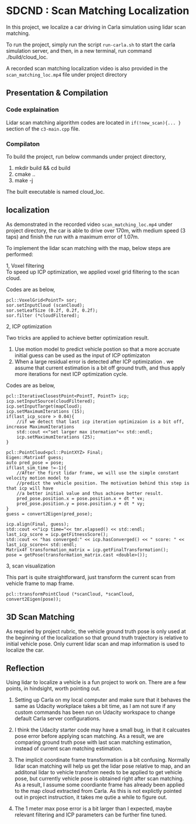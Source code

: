 
# SDCND : Scan Matching Localization


In this project, we localize a car driving in Carla simulation using lidar scan matching.


To run the project, simply run the script `run-carla.sh` to start the carla simulation server, and then, in a new terminal,  run command ./build/cloud_loc.

A recorded scan matching localization video is also provided in the `scan_matching_loc.mp4` file under project directory


## Presentation & Compilation

### Code explaination

Lidar scan matching algorithm codes are located in `if(!new_scan){... }` section of the `c3-main.cpp` file.

### Compilaton
To build the project, run below commands under project directory,
1. mkdir build && cd build
2. cmake ..
3. make -j

The built executable is named cloud_loc.

## localization

As demonstrated in the recorded video `scan_matching_loc.mp4` under project directory, the car is able to drive over 170m, with medium speed (3 taps) and finish the run with a maximum error of 1.07m.

To implement the lidar scan matching with the map, below steps are performed:

1, Voxel filtering  
To speed up ICP optimization, we applied voxel grid filtering to the scan cloud.   

Codes are as below,  

```
pcl::VoxelGrid<PointT> sor;
sor.setInputCloud (scanCloud);
sor.setLeafSize (0.2f, 0.2f, 0.2f);
sor.filter (*cloudFiltered);
```
2, ICP optimization   

Two tricks are applied to achieve better optimization result.    

1) Use motion model to predict vehicle postion so that a more accruate initial guess can be used as the input of ICP optimizaton   
2) When a large residual error is detected after ICP optimization . we assume that current estimation is a bit off ground truth, and thus apply more iterations for next ICP optimization cycle.   

Codes are as below,   

```
pcl::IterativeClosestPoint<PointT, PointT> icp;
icp.setInputSource(cloudFiltered);
icp.setInputTarget(mapCloud);
icp.setMaximumIterations (15);
if(last_icp_score > 0.04){
	//if we detect that last icp iteration optimizaion is a bit off, increase MaximumIterations
	std::cout <<"set larger max itermation"<< std::endl;
	icp.setMaximumIterations (25);
}

pcl::PointCloud<pcl::PointXYZ> Final;
Eigen::Matrix4f guess;
auto pred_pose = pose;
if(last_sim_time !=-1){
	//After the first lidar frame, we will use the simple constant velocity motion model to
	//predict the vehicle position. The motivation behind this step is that icp will have
	//a better initial value and thus achieve better result.
	pred_pose.position.x = pose.position.x + dt * vx;
	pred_pose.position.y = pose.position.y + dt * vy;
}
guess = convert2Eigen(pred_pose);

icp.align(Final, guess);
std::cout <<"icp time="<< tmr.elapsed() << std::endl;
last_icp_score = icp.getFitnessScore();
std::cout << "has converged:" << icp.hasConverged() << " score: " << last_icp_score<< std::endl;
Matrix4f transformation_matrix = icp.getFinalTransformation();
pose = getPose(transformation_matrix.cast <double>());
```

3, scan visualization

This part is quite straightforward, just transform the current scan from vehicle frame to map frame.

```
pcl::transformPointCloud (*scanCloud, *scanCloud, convert2Eigen(pose));
```

## 3D Scan Matching

As requried by project rubric, the vehicle ground truth pose is only used at the beginning of the localization so that ground truth trajectory is relative to initial vehicle pose. Only current lidar scan and map information is used to localize the car.


## Reflection

Using lidar to localize a vehicle is a fun project to work on. There are a few points, in hindsight, worth pointing out.

1. Setting up Carla on my local computer and make sure that it behaves the same as Udacity workplace takes a bit time, as I am not sure if any custom commands has been run on Udacity workspace to change default Carla server configurations.  
2. I think the Udacity starter code may have a small bug, in that it calcuates pose error before applying scan matching. As a result, we are comparing ground truth pose with last scan matching estimation, instead of current scan matching estimation.  
3. The implicit coordinate frame transformation is a bit confusing. Normally lidar scan matching will help us get the lidar pose relative to map, and an additonal lidar to vehicle transfrom needs to be applied to get vehicle pose, but currently vehicle pose is obtained right after scan matching. As a result, I assume some coordiante frame has already been applied to the map cloud extracted from Carla. As this is not explictly pointed out in project instruction, it takes me qutie a while to figure out.  

4. The 1 meter max pose error is a bit larger than I expected, maybe relevant filtering and ICP parameters can be further fine tuned.  





